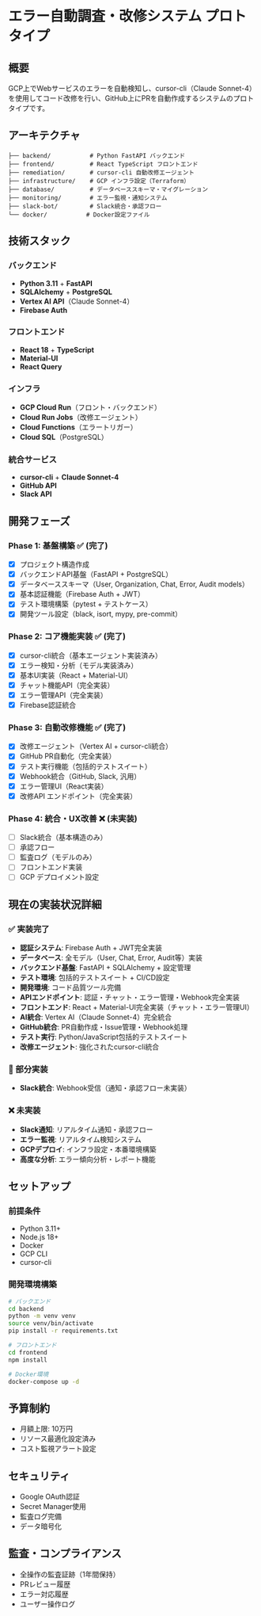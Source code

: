 # エラー自動調査・改修システム プロトタイプ

## 概要
GCP上でWebサービスのエラーを自動検知し、cursor-cli（Claude Sonnet-4）を使用してコード改修を行い、GitHub上にPRを自動作成するシステムのプロトタイプです。

## アーキテクチャ
```
├── backend/           # Python FastAPI バックエンド
├── frontend/          # React TypeScript フロントエンド
├── remediation/       # cursor-cli 自動改修エージェント
├── infrastructure/    # GCP インフラ設定（Terraform）
├── database/          # データベーススキーマ・マイグレーション
├── monitoring/        # エラー監視・通知システム
├── slack-bot/         # Slack統合・承認フロー
└── docker/           # Docker設定ファイル
```

## 技術スタック

### バックエンド
- **Python 3.11** + **FastAPI**
- **SQLAlchemy** + **PostgreSQL**
- **Vertex AI API**（Claude Sonnet-4）
- **Firebase Auth**

### フロントエンド
- **React 18** + **TypeScript**
- **Material-UI**
- **React Query**

### インフラ
- **GCP Cloud Run**（フロント・バックエンド）
- **Cloud Run Jobs**（改修エージェント）
- **Cloud Functions**（エラートリガー）
- **Cloud SQL**（PostgreSQL）

### 統合サービス
- **cursor-cli** + **Claude Sonnet-4**
- **GitHub API**
- **Slack API**

## 開発フェーズ

### Phase 1: 基盤構築 ✅ (完了)
- [x] プロジェクト構造作成
- [x] バックエンドAPI基盤（FastAPI + PostgreSQL）
- [x] データベーススキーマ（User, Organization, Chat, Error, Audit models）
- [x] 基本認証機能（Firebase Auth + JWT）
- [x] テスト環境構築（pytest + テストケース）
- [x] 開発ツール設定（black, isort, mypy, pre-commit）

### Phase 2: コア機能実装 ✅ (完了)
- [x] cursor-cli統合（基本エージェント実装済み）
- [x] エラー検知・分析（モデル実装済み）
- [x] 基本UI実装（React + Material-UI）
- [x] チャット機能API（完全実装）
- [x] エラー管理API（完全実装）
- [x] Firebase認証統合

### Phase 3: 自動改修機能 ✅ (完了)
- [x] 改修エージェント（Vertex AI + cursor-cli統合）
- [x] GitHub PR自動化（完全実装）
- [x] テスト実行機能（包括的テストスイート）
- [x] Webhook統合（GitHub, Slack, 汎用）
- [x] エラー管理UI（React実装）
- [x] 改修API エンドポイント（完全実装）

### Phase 4: 統合・UX改善 ❌ (未実装)
- [ ] Slack統合（基本構造のみ）
- [ ] 承認フロー
- [ ] 監査ログ（モデルのみ）
- [ ] フロントエンド実装
- [ ] GCP デプロイメント設定

## 現在の実装状況詳細

### ✅ 実装完了
- **認証システム**: Firebase Auth + JWT完全実装
- **データベース**: 全モデル（User, Chat, Error, Audit等）実装
- **バックエンド基盤**: FastAPI + SQLAlchemy + 設定管理
- **テスト環境**: 包括的テストスイート + CI/CD設定
- **開発環境**: コード品質ツール完備
- **APIエンドポイント**: 認証・チャット・エラー管理・Webhook完全実装
- **フロントエンド**: React + Material-UI完全実装（チャット・エラー管理UI）
- **AI統合**: Vertex AI（Claude Sonnet-4）完全統合
- **GitHub統合**: PR自動作成・Issue管理・Webhook処理
- **テスト実行**: Python/JavaScript包括的テストスイート
- **改修エージェント**: 強化されたcursor-cli統合

### 🚧 部分実装
- **Slack統合**: Webhook受信（通知・承認フロー未実装）

### ❌ 未実装
- **Slack通知**: リアルタイム通知・承認フロー
- **エラー監視**: リアルタイム検知システム
- **GCPデプロイ**: インフラ設定・本番環境構築
- **高度な分析**: エラー傾向分析・レポート機能

## セットアップ

### 前提条件
- Python 3.11+
- Node.js 18+
- Docker
- GCP CLI
- cursor-cli

### 開発環境構築
```bash
# バックエンド
cd backend
python -m venv venv
source venv/bin/activate
pip install -r requirements.txt

# フロントエンド
cd frontend
npm install

# Docker環境
docker-compose up -d
```

## 予算制約
- 月額上限: 10万円
- リソース最適化設定済み
- コスト監視アラート設定

## セキュリティ
- Google OAuth認証
- Secret Manager使用
- 監査ログ完備
- データ暗号化

## 監査・コンプライアンス
- 全操作の監査証跡（1年間保持）
- PRレビュー履歴
- エラー対応履歴
- ユーザー操作ログ
